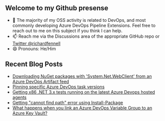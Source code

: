 ## Welcome to my Github presense

- 💬 The majority of my OSS activity is related to DevOps, and most commonly developing Azure DevOps Pipeline Extensions. Feel free to reach out to me on this subject if you think I can help.
- 📫 Reach me via the Discussions area of the appropriate GitHub repo or [Twitter @richardfennell](https://twitter.com/richardfennell)
- 😄 Pronouns: He/Him

## Recent Blog Posts
<!-- BLOG-POST-LIST:START -->
- [Downloading NuGet packages with &#39;System.Net.WebClient&#39; from an Azure DevOps Artifact feed](https://blogs.blackmarble.co.uk/rfennell/downloading-nuget-packages-with-system.net.webclient/)
- [Pinning specific Azure DevOps task versions](https://blogs.blackmarble.co.uk/rfennell/pinning-specific-azure-devops-task-versions/)
- [Getting x86 .NET 3.x tests running on the latest Azure Devops hosted agents](https://blogs.blackmarble.co.uk/rfennell/getting-x86-test-running-on-the-latest-azure-devops-hosted-agents/)
- [Getting &quot;cannot find path&quot; error using Install-Package](https://blogs.blackmarble.co.uk/rfennell/getting-cannot-find-path-error-using-install-package/)
- [What happens when you link an Azure DevOps Variable Group to an Azure Key Vault?](https://blogs.blackmarble.co.uk/rfennell/what-happens-when-you-link-a-variable-group-to-key-vault/)
<!-- BLOG-POST-LIST:END -->


<!--
**rfennell/rfennell** is a ✨ _special_ ✨ repository because its `README.md` (this file) appears on your GitHub profile.

Here are some ideas to get you started:

- 🔭 I’m currently working on ...
- 🌱 I’m currently learning ...
- 👯 I’m looking to collaborate on ...
- 🤔 I’m looking for help with ...
- 💬 Ask me about ...
- 📫 How to reach me: ...
- 😄 Pronouns: ...
- ⚡ Fun fact: ...
-->

